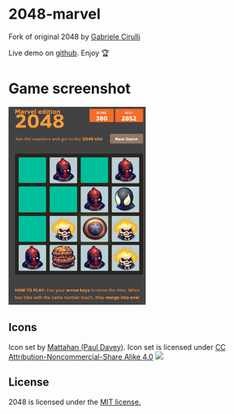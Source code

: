 # 2048-marvel
Fork of original 2048 by [Gabriele Cirulli](https://github.com/gabrielecirulli/2048)

Live demo on [github](http://thisninja.github.io/2048-marvel/). Enjoy :trophy:

# Game screenshot #
  <img width="270" height="390" src="https://github.com/thisninja/2048-marvel/blob/gh-pages/images/Screenshot-2048.png">

## Icons
Icon set by [Mattahan (Paul Davey)](http://www.iconarchive.com/artist/mattahan.html). Icon set is licensed under [CC Attribution-Noncommercial-Share Alike 4.0](http://creativecommons.org/licenses/by/4.0/) [<img src="https://i.creativecommons.org/l/by/4.0/88x31.png">](http://creativecommons.org/licenses/by/4.0/)
## License
2048 is licensed under the [MIT license.](https://github.com/gabrielecirulli/2048/blob/master/LICENSE.txt)

